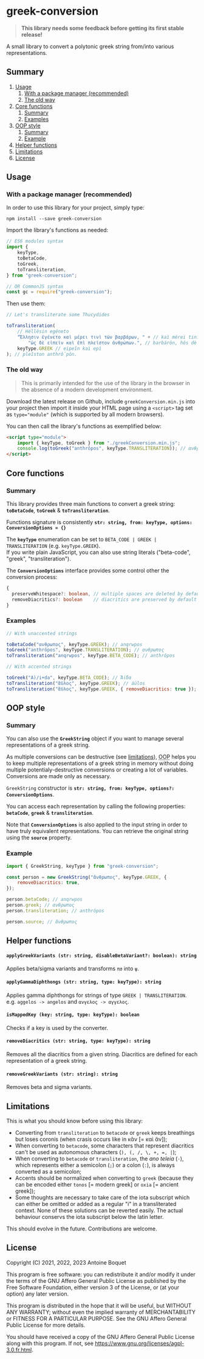 # greek-conversion

> **This library needs some feedback before getting its first stable release!**

A small library to convert a polytonic greek string from/into various representations.

## Summary

1. [Usage](#usage)
    1. [With a package manager (recommended)](#with-a-package-manager-recommended)
    2. [The old way](#the-old-way)
2. [Core functions](#core-functions)
    1. [Summary](#summary-1)
    2. [Examples](#examples)
3. [OOP style](#oop-style)
    1. [Summary](#summary-2)
    2. [Example](#example)
4. [Helper functions](#helper-functions)
5. [Limitations](#limitations)
6. [License](#license)

## Usage

### With a package manager (recommended)

In order to use this library for your project, simply type:

```
npm install --save greek-conversion
```

Import the library's functions as needed:

```js
// ES6 modules syntax
import {
    keyType,
    toBetaCode,
    toGreek,
    toTransliteration,
} from "greek-conversion";

// OR CommonJS syntax
const gc = require("greek-conversion");
```

Then use them:

```js
// Let's transliterate some Thucydides

toTransliteration(
    // Héllêsin egéneto
    "Ἕλλησιν ἐγένετο καὶ μέρει τινὶ τῶν βαρβάρων, " + // kaì mérei tinì tỗn
        "ὡς δὲ εἰπεῖν καὶ ἐπὶ πλεῖστον ἀνθρώπων.", // barbárôn, hôs dè
    keyType.GREEK // eipeĩn kaì epì
); // pleĩston anthrốpôn.
```

### The old way

> This is primarily intended for the use of the library in the browser in the absence of a modern development environment.

Download the latest release on Github, include `greekConversion.min.js` into your project then import it inside your HTML page using a `<script>` tag set as `type="module"` (which is supported by all modern browsers).

You can then call the library's functions as exemplified below:

```html
<script type="module">
    import { keyType, toGreek } from "./greekConversion.min.js";
    console.log(toGreek("anthrôpos", keyType.TRANSLITERATION)); // ανθρωπος
</script>
```

## Core functions

### Summary

This library provides three main functions to convert a greek string: **`toBetaCode`**, **`toGreek`** & **`toTransliteration`**.

Functions signature is consistently **`str: string, from: keyType, options: ConversionOptions = {}`**

The **`keyType`** enumeration can be set to `BETA_CODE | GREEK | TRANSLITERATION` (e.g. `keyType.GREEK`).\
If you write plain JavaScript, you can also use string literals ("beta-code", "greek", "transliteration").

The **`ConversionOptions`** interface provides some control other the conversion process:

```ts
{
  preserveWhitespace?: boolean, // multiple spaces are deleted by default
  removeDiacritics?: boolean    // diacritics are preserved by default
}
```

### Examples

```js
// With unaccented strings

toBetaCode("ανθρωπος", keyType.GREEK); // anqrwpos
toGreek("anthrôpos", keyType.TRANSLITERATION); // ανθρωπος
toTransliteration("anqrwpos", keyType.BETA_CODE); // anthrôpos

// With accented strings

toGreek("A)/i+da", keyType.BETA_CODE); // Ἄϊδα
toTransliteration("ἄϋλος", keyType.GREEK); // áülos
toTransliteration("ἄϋλος", keyType.GREEK, { removeDiacritics: true }); // aulos
```

## OOP style

### Summary

You can also use the **`GreekString`** object if you want to manage several representations of a greek string.

As multiple conversions can be destructive (see [limitations](#limitations)), <abbr title="Object-Oriented Programming">OOP</abbr> helps you to keep multiple representations of a greek string in memory without doing multiple potentialy-destructive conversions or creating a lot of variables. Conversions are made only as necessary.

`GreekString` constructor is **`str: string, from: keyType, options?: ConversionOptions`**.

You can access each representation by calling the following properties: **`betaCode`**, **`greek`** & **`transliteration`**.

Note that **`ConversionOptions`** is also applied to the input string in order to have truly equivalent representations. You can retrieve the original string using the **`source`** property.

### Example

```js
import { GreekString, keyType } from "greek-conversion";

const person = new GreekString("ἄνθρωπος", keyType.GREEK, {
    removeDiacritics: true,
});

person.betaCode; // anqrwpos
person.greek; // ανθρωπος
person.transliteration; // anthrôpos

person.source; // ἄνθρωπος
```

## Helper functions

#### `applyGreekVariants (str: string, disableBetaVariant?: boolean): string`

Applies beta/sigma variants and transforms `πσ` into `ψ`.

#### `applyGammaDiphthongs (str: string, type: keyType): string`

Applies gamma diphthongs for strings of type `GREEK | TRANSLITERATION`.\
e.g. `aggelos -> angelos` and `ανγελος -> αγγελος`.

#### `isMappedKey (key: string, type: keyType): boolean`

Checks if a key is used by the converter.

#### `removeDiacritics (str: string, type: keyType): string`

Removes all the diacritics from a given string. Diacritics are defined for each representation of a greek string.

#### `removeGreekVariants (str: string): string`

Removes beta and sigma variants.

## Limitations

This is what you should know before using this library:

-   Converting from `transliteration` to `betacode` or `greek` keeps breathings but loses coronis (when crasis occurs like in κἂν [= καὶ ἄν]);
-   When converting to `betacode`, some characters that represent diacritics can't be used as autonomous characters (`), (, /, \, +, =, |`);
-   When converting to `betacode` or `transliteration`, the _ano teleia_ (`·`), which represents either a semicolon (`;`) or a colon (`:`), is always converted as a semicolon;
-   Accents should be normalized when converting to `greek` (because they can be encoded either `tonos` [= modern greek] or `oxia` [= ancient greek]);
-   Some thoughts are necessary to take care of the iota subscript which can either be omitted or added as a regular "i" in a transliterated context. None of these solutions can be reverted easily. The actual behaviour conservs the iota subscript below the latin letter.

This should evolve in the future. Contributions are welcome.

## License

Copyright (C) 2021, 2022, 2023 Antoine Boquet

This program is free software: you can redistribute it and/or modify
it under the terms of the GNU Affero General Public License as published by
the Free Software Foundation, either version 3 of the License, or
(at your option) any later version.

This program is distributed in the hope that it will be useful,
but WITHOUT ANY WARRANTY; without even the implied warranty of
MERCHANTABILITY or FITNESS FOR A PARTICULAR PURPOSE. See the
GNU Affero General Public License for more details.

You should have received a copy of the GNU Affero General Public License
along with this program. If not, see https://www.gnu.org/licenses/agpl-3.0.fr.html.
